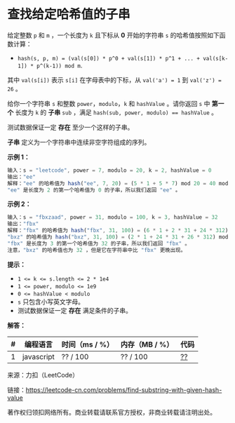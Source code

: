 # 查找给定哈希值的子串

给定整数 `p` 和 `m` ，一个长度为 `k` 且下标从 **0** 开始的字符串 `s` 的哈希值按照如下函数计算：

- `hash(s, p, m) = (val(s[0]) * p^0 + val(s[1]) * p^1 + ... + val(s[k-1]) * p^(k-1)) mod m`.

其中 `val(s[i])` 表示 `s[i]` 在字母表中的下标，从 `val('a') = 1` 到 `val('z') = 26` 。

给你一个字符串 `s` 和整数 `power`，`modulo`，`k` 和 `hashValue` 。请你返回 `s` 中 **第一个** 长度为 `k` 的 **子串** `sub` ，满足 `hash(sub, power, modulo) == hashValue` 。

测试数据保证一定 **存在** 至少一个这样的子串。

**子串** 定义为一个字符串中连续非空字符组成的序列。

**示例 1：**

``` javascript
输入：s = "leetcode", power = 7, modulo = 20, k = 2, hashValue = 0
输出："ee"
解释："ee" 的哈希值为 hash("ee", 7, 20) = (5 * 1 + 5 * 7) mod 20 = 40 mod 20 = 0 。
"ee" 是长度为 2 的第一个哈希值为 0 的子串，所以我们返回 "ee" 。
```

**示例 2：**

``` javascript
输入：s = "fbxzaad", power = 31, modulo = 100, k = 3, hashValue = 32
输出："fbx"
解释："fbx" 的哈希值为 hash("fbx", 31, 100) = (6 * 1 + 2 * 31 + 24 * 312) mod 100 = 23132 mod 100 = 32 。
"bxz" 的哈希值为 hash("bxz", 31, 100) = (2 * 1 + 24 * 31 + 26 * 312) mod 100 = 25732 mod 100 = 32 。
"fbx" 是长度为 3 的第一个哈希值为 32 的子串，所以我们返回 "fbx" 。
注意，"bxz" 的哈希值也为 32 ，但是它在字符串中比 "fbx" 更晚出现。
```

**提示：**

- `1 <= k <= s.length <= 2 * 1e4`
- `1 <= power, modulo <= 1e9`
- `0 <= hashValue < modulo`
- `s` 只包含小写英文字母。
- 测试数据保证一定 **存在** 满足条件的子串。

**解答：**

**#**|**编程语言**|**时间（ms / %）**|**内存（MB / %）**|**代码**
--|--|--|--|--
1|javascript|?? / 100|?? / 100|[??](./javascript/ac_v1.js)

来源：力扣（LeetCode）

链接：https://leetcode-cn.com/problems/find-substring-with-given-hash-value

著作权归领扣网络所有。商业转载请联系官方授权，非商业转载请注明出处。
